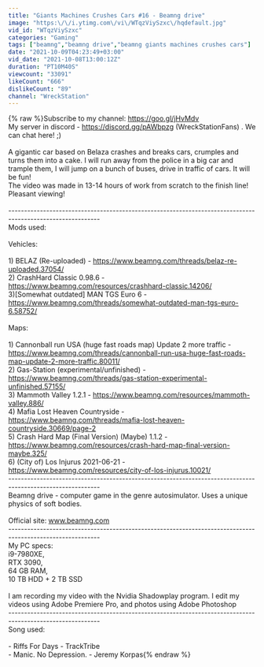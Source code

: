 ```yaml
---
title: "Giants Machines Crushes Cars #16 - Beamng drive"
image: "https:\/\/i.ytimg.com\/vi\/WTqzViySzxc\/hqdefault.jpg"
vid_id: "WTqzViySzxc"
categories: "Gaming"
tags: ["beamng","beamng drive","beamng giants machines crushes cars"]
date: "2021-10-09T04:23:49+03:00"
vid_date: "2021-10-08T13:00:12Z"
duration: "PT10M40S"
viewcount: "33091"
likeCount: "666"
dislikeCount: "89"
channel: "WreckStation"
---
```

{% raw %}Subscribe to my channel: <a rel="nofollow" target="blank" href="https://goo.gl/jHvMdv">https://goo.gl/jHvMdv</a><br />My server in  discord - <a rel="nofollow" target="blank" href="https://discord.gg/pAWbpzg">https://discord.gg/pAWbpzg</a> (WreckStationFans) . We can chat here! ;) <br /><br />A gigantic car based on Belaza crashes and breaks cars, crumples and turns them into a cake. I will run away from the police in a big car and trample them, I will jump on a bunch of buses, drive in traffic of cars. It will be fun!<br />The video was made in 13-14 hours of work from scratch to the finish line! Pleasant viewing!<br /><br />-----------------------------------------------------------------------------------------------------------<br />Mods used:<br /><br />Vehicles:<br /><br />1) BELAZ (Re-uploaded) - <a rel="nofollow" target="blank" href="https://www.beamng.com/threads/belaz-re-uploaded.37054/">https://www.beamng.com/threads/belaz-re-uploaded.37054/</a><br />2) CrashHard Classic 0.98.6 - <a rel="nofollow" target="blank" href="https://www.beamng.com/resources/crashhard-classic.14206/">https://www.beamng.com/resources/crashhard-classic.14206/</a><br />3)[Somewhat outdated] MAN TGS Euro 6 - <a rel="nofollow" target="blank" href="https://www.beamng.com/threads/somewhat-outdated-man-tgs-euro-6.58752/">https://www.beamng.com/threads/somewhat-outdated-man-tgs-euro-6.58752/</a><br /><br />Maps:<br /><br />1) Cannonball run USA (huge fast roads map) Update 2 more traffic - <a rel="nofollow" target="blank" href="https://www.beamng.com/threads/cannonball-run-usa-huge-fast-roads-map-update-2-more-traffic.80011/">https://www.beamng.com/threads/cannonball-run-usa-huge-fast-roads-map-update-2-more-traffic.80011/</a><br />2)  Gas-Station (experimental/unfinished) - <a rel="nofollow" target="blank" href="https://www.beamng.com/threads/gas-station-experimental-unfinished.57155/">https://www.beamng.com/threads/gas-station-experimental-unfinished.57155/</a><br />3) Mammoth Valley 1.2.1 - <a rel="nofollow" target="blank" href="https://www.beamng.com/resources/mammoth-valley.886/">https://www.beamng.com/resources/mammoth-valley.886/</a><br />4) Mafia Lost Heaven Countryside - <a rel="nofollow" target="blank" href="https://www.beamng.com/threads/mafia-lost-heaven-countryside.30669/page-2">https://www.beamng.com/threads/mafia-lost-heaven-countryside.30669/page-2</a><br />5) Crash Hard Map (Final Version) (Maybe) 1.1.2 - <a rel="nofollow" target="blank" href="https://www.beamng.com/resources/crash-hard-map-final-version-maybe.325/">https://www.beamng.com/resources/crash-hard-map-final-version-maybe.325/</a><br />6) (City of) Los Injurus 2021-06-21 - <a rel="nofollow" target="blank" href="https://www.beamng.com/resources/city-of-los-injurus.10021/">https://www.beamng.com/resources/city-of-los-injurus.10021/</a><br />-----------------------------------------------------------------------------------------------------------<br />Beamng drive - computer game in the genre autosimulator. Uses a unique physics of soft bodies.<br /><br />Official site: www.beamng.com<br />-----------------------------------------------------------------------------------------------------------<br />My PC specs:<br /> i9-7980XE,<br /> RTX 3090,<br /> 64 GB RAM, <br />10 TB HDD + 2 TB SSD<br /><br />I am recording my video with the Nvidia Shadowplay program. I edit my videos using Adobe Premiere Pro, and photos using Adobe Photoshop<br />-----------------------------------------------------------------------------------------------------------<br />Song used:<br /><br />- Riffs For Days - TrackTribe<br />- Manic. No Depression. - Jeremy Korpas{% endraw %}
